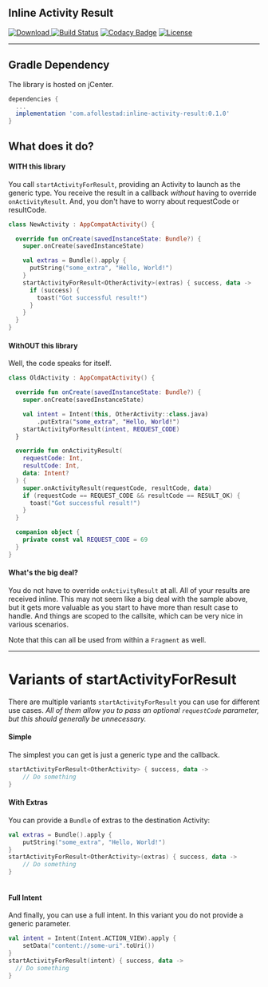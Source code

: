 ## Inline Activity Result

[ ![Download](https://api.bintray.com/packages/drummer-aidan/maven/inline-activity-result/images/download.svg) ](https://bintray.com/drummer-aidan/maven/inline-activity-result/_latestVersion)
[![Build Status](https://travis-ci.org/afollestad/inline-activity-result.svg?branch=master)](https://travis-ci.org/afollestad/inline-activity-result)
[![Codacy Badge](https://api.codacy.com/project/badge/Grade/4679f36623124f4da988e957e545c8df)](https://www.codacy.com/app/drummeraidan_50/inline-activity-result?utm_source=github.com&amp;utm_medium=referral&amp;utm_content=afollestad/inline-activity-result&amp;utm_campaign=Badge_Grade)
[![License](https://img.shields.io/badge/License-Apache%202.0-blue.svg)](https://opensource.org/licenses/Apache-2.0)

---

## Gradle Dependency

The library is hosted on jCenter.

```gradle
dependencies {
  ...
  implementation 'com.afollestad:inline-activity-result:0.1.0'
}
```

## What does it do?

#### WITH this library

You call `startActivityForResult`, providing an Activity to launch as the generic type. You 
receive the result in a callback *without* having to override `onActivityResult`. And, you don't 
have to worry about requestCode or resultCode.

```kotlin
class NewActivity : AppCompatActivity() {

  override fun onCreate(savedInstanceState: Bundle?) {
    super.onCreate(savedInstanceState)

    val extras = Bundle().apply {
      putString("some_extra", "Hello, World!")
    }
    startActivityForResult<OtherActivity>(extras) { success, data ->
      if (success) {
        toast("Got successful result!")
      }
    }
  }
}
```

#### WithOUT this library

Well, the code speaks for itself.

```kotlin
class OldActivity : AppCompatActivity() {

  override fun onCreate(savedInstanceState: Bundle?) {
    super.onCreate(savedInstanceState)

    val intent = Intent(this, OtherActivity::class.java)
        .putExtra("some_extra", "Hello, World!")
    startActivityForResult(intent, REQUEST_CODE)
  }

  override fun onActivityResult(
    requestCode: Int,
    resultCode: Int,
    data: Intent?
  ) {
    super.onActivityResult(requestCode, resultCode, data)
    if (requestCode == REQUEST_CODE && resultCode == RESULT_OK) {
      toast("Got successful result!")
    }
  }

  companion object {
    private const val REQUEST_CODE = 69
  }
}
```

#### What's the big deal?

You do not have to override `onActivityResult` at all. All of your results are received inline. 
This may not seem like a big deal with the sample above, but it gets more valuable as you start to 
have more than result case to handle. And things are scoped to the callsite, which can be very nice in various 
scenarios.
 
Note that this can all be used from within a `Fragment` as well. 

---

# Variants of startActivityForResult

There are multiple variants `startActivityForResult` you can use for different use cases. *All of 
them allow you to pass an optional `requestCode` parameter, but this should generally be unnecessary.*

#### Simple

The simplest you can get is just a generic type and the callback.

```kotlin
startActivityForResult<OtherActivity> { success, data ->
    // Do something
}
```

#### With Extras

You can provide a `Bundle` of extras to the destination Activity:

```kotlin
val extras = Bundle().apply {
    putString("some_extra", "Hello, World!")
}
startActivityForResult<OtherActivity>(extras) { success, data ->
    // Do something
}
    
```

#### Full Intent

And finally, you can use a full intent. In this variant you do not provide a generic parameter.

```kotlin
val intent = Intent(Intent.ACTION_VIEW).apply {
    setData("content://some-uri".toUri())
}
startActivityForResult(intent) { success, data ->
  // Do something
}
```

